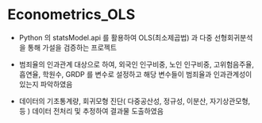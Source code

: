 # Econometrics_OLS

  + Python 의 statsModel.api 를 활용하여
    OLS(최소제곱법) 과 다중 선형회귀분석을 통해 가설을 검증하는 프로젝트
    
  + 범죄율의 인과관계 대상으로 하여,
  외국인 인구비중, 노인 인구비중, 고위험음주율, 흡연율, 학원수, GRDP 를 변수로 설정하고
  해당 변수들이 범죄율과 인과관계성이 있는지 파악하였음
    
  + 데이터의 기초통계량, 회귀모형 진단( 다중공산성, 정규성, 이분산, 자기상관모형, 등 ) 
    데이터 전처리 및 추정하여 결과물 도출하였음
